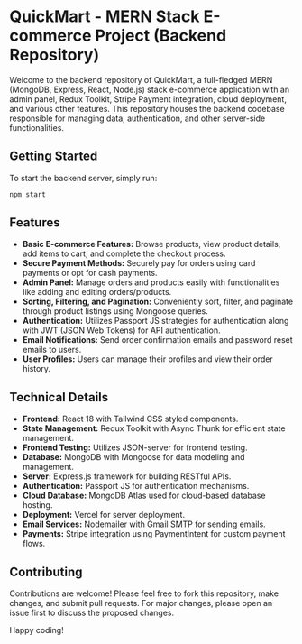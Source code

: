 # QuickMart - MERN Stack E-commerce Project (Backend Repository)

Welcome to the backend repository of QuickMart, a full-fledged MERN (MongoDB, Express, React, Node.js)
stack e-commerce application with an admin panel, Redux Toolkit, Stripe Payment integration, cloud deployment,
and various other features. This repository houses the backend codebase responsible for managing data,
authentication, and other server-side functionalities.

## Getting Started

To start the backend server, simply run:

```bash
npm start
```

## Features

- **Basic E-commerce Features:** Browse products, view product details, add items to cart, and complete the checkout process.
- **Secure Payment Methods:** Securely pay for orders using card payments or opt for cash payments.
- **Admin Panel:** Manage orders and products easily with functionalities like adding and editing orders/products.
- **Sorting, Filtering, and Pagination:** Conveniently sort, filter, and paginate through product listings using Mongoose queries.
- **Authentication:** Utilizes Passport JS strategies for authentication along with JWT (JSON Web Tokens) for API authentication.
- **Email Notifications:** Send order confirmation emails and password reset emails to users.
- **User Profiles:** Users can manage their profiles and view their order history.

## Technical Details

- **Frontend:** React 18 with Tailwind CSS styled components.
- **State Management:** Redux Toolkit with Async Thunk for efficient state management.
- **Frontend Testing:** Utilizes JSON-server for frontend testing.
- **Database:** MongoDB with Mongoose for data modeling and management.
- **Server:** Express.js framework for building RESTful APIs.
- **Authentication:** Passport JS for authentication mechanisms.
- **Cloud Database:** MongoDB Atlas used for cloud-based database hosting.
- **Deployment:** Vercel for server deployment.
- **Email Services:** Nodemailer with Gmail SMTP for sending emails.
- **Payments:** Stripe integration using PaymentIntent for custom payment flows.

## Contributing

Contributions are welcome! Please feel free to fork this repository, make changes, and submit pull requests. For major changes, please open an issue first to discuss the proposed changes.


Happy coding!
```
